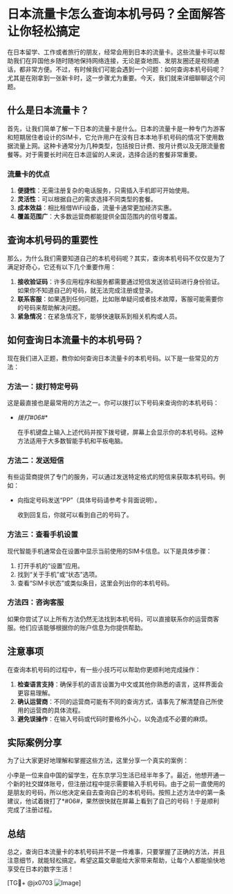 # 日本流量卡怎么查询本机号码？全面解答让你轻松搞定

在日本留学、工作或者旅行的朋友，经常会用到日本的流量卡。这些流量卡可以帮助我们在异国他乡随时随地保持网络连接，无论是查地图、发朋友圈还是视频通话，都非常方便。不过，有时候我们可能会遇到一个问题：如何查询本机号码呢？尤其是在刚拿到一张新卡时，这一步骤尤为重要。今天，我们就来详细聊聊这个问题。

## 什么是日本流量卡？

首先，让我们简单了解一下日本的流量卡是什么。日本的流量卡是一种专门为游客和短期居住者设计的SIM卡，它允许用户在没有日本本地手机号码的情况下使用数据流量上网。这种卡通常分为几种类型，包括按日计费、按月计费以及无限流量套餐等。对于需要长时间在日本逗留的人来说，选择合适的套餐非常重要。

### 流量卡的优点

1. **便捷性**：无需注册复杂的电话服务，只需插入手机即可开始使用。
2. **灵活性**：可以根据自己的需求选择不同类型的套餐。
3. **成本效益**：相比租借WiFi设备，流量卡通常更加经济实惠。
4. **覆盖范围广**：大多数运营商都能提供全国范围内的信号覆盖。

## 查询本机号码的重要性

那么，为什么我们需要知道自己的本机号码呢？其实，查询本机号码不仅仅是为了满足好奇心，它还有以下几个重要作用：

1. **接收验证码**：许多应用程序和服务都需要通过短信发送验证码进行身份验证。如果你不知道自己的号码，就无法完成注册或登录。
2. **联系客服**：如果遇到任何问题，比如账单疑问或者技术故障，客服可能需要你的号码来帮助解决问题。
3. **紧急情况**：在紧急情况下，能够快速联系到相关机构或人员。

## 如何查询日本流量卡的本机号码？

现在我们进入正题，教你如何查询日本流量卡的本机号码。以下是一些常见的方法：

### 方法一：拨打特定号码

这是最直接也是最常用的方法之一。你可以拨打以下号码来查询你的本机号码：

- **拨打*#06#**
  
   在手机键盘上输入上述代码并按下拨号键，屏幕上会显示你的本机号码。这种方法适用于大多数智能手机和平板电脑。

### 方法二：发送短信

有些运营商提供了专门的服务，可以通过发送特定格式的短信来获取本机号码。例如：

- 向指定号码发送“PP”（具体号码请参考卡背面说明）。

   收到回复后，你就可以看到自己的号码了。

### 方法三：查看手机设置

现代智能手机通常会在设置中显示当前使用的SIM卡信息。以下是具体步骤：

1. 打开手机的“设置”应用。
2. 找到“关于手机”或“状态”选项。
3. 查看“SIM卡状态”或类似条目，这里会列出你的本机号码。

### 方法四：咨询客服

如果你尝试了以上所有方法仍然无法找到本机号码，可以直接联系你的运营商客服。他们应该能够根据你的账户信息为你提供帮助。

## 注意事项

在查询本机号码的过程中，有一些小技巧可以帮助你更顺利地完成操作：

1. **检查语言支持**：确保手机的语言设置为中文或其他你熟悉的语言，这样界面会更容易理解。
2. **确认运营商**：不同的运营商可能有不同的查询方式，请事先了解清楚自己所使用的运营商的具体流程。
3. **避免误操作**：在输入号码或代码时要格外小心，以免造成不必要的麻烦。

## 实际案例分享

为了让大家更好地理解和掌握这些方法，这里分享一个真实的案例：

小李是一位来自中国的留学生，在东京学习生活已经半年多了。最近，他想开通一个新的社交媒体账号，但注册过程中提示需要输入手机号码。由于之前一直使用的是朋友的号码，所以他决定亲自去查询自己的本机号码。按照上述方法中的第一条建议，他试着拨打了*#06#，果然很快就在屏幕上看到了自己的号码！于是顺利完成了注册过程。

## 总结

总之，查询日本流量卡的本机号码并不是一件难事，只要掌握了正确的方法，并且注意细节，就能轻松搞定。希望这篇文章能给大家带来帮助，让每个人都能愉快地享受在日本的数字生活！

[TG💪+ @jx0703 ![Image](https://github.com/user-attachments/assets/dbca1d08-cadb-493c-b0ec-ad6f7a83f270)]